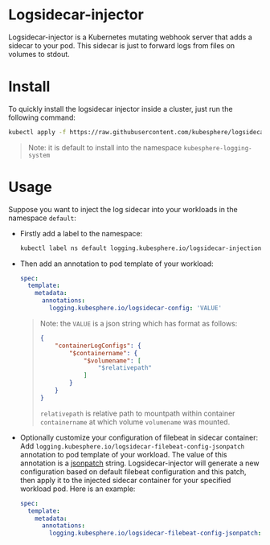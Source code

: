 # Logsidecar-injector

Logsidecar-injector is a Kubernetes mutating webhook server that adds a sidecar to your pod. This sidecar is just to forward logs from files on volumes to stdout.

# Install

To quickly install the logsidecar injector inside a cluster, just run the following command:

```bash
kubectl apply -f https://raw.githubusercontent.com/kubesphere/logsidecar-injector/release-1.2/config/bundle.yaml
```
> Note: it is default to install into the namespace `kubesphere-logging-system`

# Usage
Suppose you want to inject the log sidecar into your workloads in the namespace `default`:

- Firstly add a label to the namespace:
  ```bash
  kubectl label ns default logging.kubesphere.io/logsidecar-injection=enabled
  ```

- Then add an annotation to pod template of your workload:
  ```yaml
  spec:
    template:
      metadata:
        annotations:
          logging.kubesphere.io/logsidecar-config: 'VALUE'
  ```
    > Note: the `VALUE` is a json string which has format as follows:
    > ```json
    > {
    >     "containerLogConfigs": {
    >         "$containername": {
    >             "$volumename": [
    >                 "$relativepath"
    >             ]
    >         }
    >     }
    > }
    > ```
    > `relativepath` is relative path to mountpath within container `containername` at which volume `volumename` was mounted.

- Optionally customize your configuration of filebeat in sidecar container:  
Add `logging.kubesphere.io/logsidecar-filebeat-config-jsonpatch` annotation to pod template of your workload. The value of this annotation is a [jsonpatch](http://jsonpatch.com/) string. Logsidecar-injector will generate a new configuration based on default filebeat configuration and this patch, then apply it to the injected sidecar container for your specified workload pod. Here is an example:
  ```yaml
  spec:
    template:
      metadata:
        annotations:
          logging.kubesphere.io/logsidecar-filebeat-config-jsonpatch: '[{"op":"replace","path":"/filebeat.inputs/0/tail_file","value":true}]'
  ```